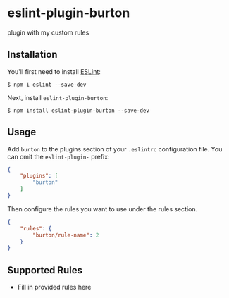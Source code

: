 # eslint-plugin-burton

plugin with my custom rules

## Installation

You'll first need to install [ESLint](http://eslint.org):

```
$ npm i eslint --save-dev
```

Next, install `eslint-plugin-burton`:

```
$ npm install eslint-plugin-burton --save-dev
```


## Usage

Add `burton` to the plugins section of your `.eslintrc` configuration file. You can omit the `eslint-plugin-` prefix:

```json
{
    "plugins": [
        "burton"
    ]
}
```


Then configure the rules you want to use under the rules section.

```json
{
    "rules": {
        "burton/rule-name": 2
    }
}
```

## Supported Rules

* Fill in provided rules here





